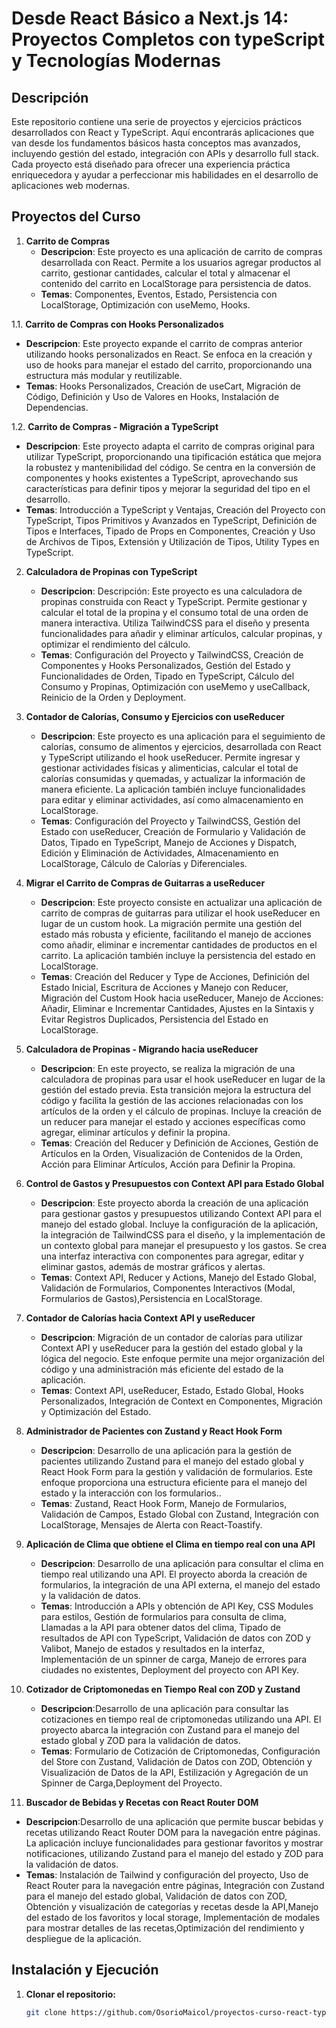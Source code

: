 # Desde React Básico a Next.js 14: Proyectos Completos con typeScript y Tecnologías Modernas

## Descripción

Este repositorio contiene una serie de proyectos y ejercicios prácticos desarrollados con React y TypeScript. Aquí encontrarás aplicaciones que van desde los fundamentos básicos hasta conceptos mas avanzados, incluyendo gestión del estado, integración con APIs y desarrollo full stack. Cada proyecto está diseñado para ofrecer una experiencia práctica enriquecedora y ayudar a perfeccionar mis habilidades en el desarrollo de aplicaciones web modernas.


## Proyectos del Curso

1. **Carrito de Compras**
   - **Descripcion**: Este proyecto es una aplicación de carrito de compras desarrollada con React. Permite a los usuarios agregar productos al carrito, gestionar cantidades, calcular el total y almacenar el contenido del carrito en LocalStorage para persistencia de datos.
   - **Temas**: Componentes, Eventos, Estado, Persistencia con LocalStorage, Optimización con useMemo, Hooks.

1.1. **Carrito de Compras con Hooks Personalizados**
  - **Descripcion**: Este proyecto expande el carrito de compras anterior utilizando hooks personalizados en React. Se enfoca en la creación y uso de hooks para manejar el estado del carrito, proporcionando una estructura más modular y reutilizable.
   - **Temas**: Hooks Personalizados, Creación de useCart, Migración de Código, Definición y Uso de Valores en Hooks, Instalación de Dependencias.

1.2. **Carrito de Compras - Migración a TypeScript**
   - **Descripcion**:  Este proyecto adapta el carrito de compras original para utilizar TypeScript, proporcionando una tipificación estática que mejora la robustez y mantenibilidad del código. Se centra en la conversión de componentes y hooks existentes a TypeScript, aprovechando sus características para definir tipos y mejorar la seguridad del tipo en el desarrollo.
   - **Temas**: Introducción a TypeScript y Ventajas, Creación del Proyecto con TypeScript, Tipos Primitivos y Avanzados en TypeScript, Definición de Tipos e Interfaces, Tipado de Props en Componentes, Creación y Uso de Archivos de Tipos, Extensión y Utilización de Tipos, Utility Types en TypeScript.

2. **Calculadora de Propinas con TypeScript**
   - **Descripcion**: Descripción: Este proyecto es una calculadora de propinas construida con React y TypeScript. Permite gestionar y calcular el total de la propina y el consumo total de una orden de manera interactiva. Utiliza TailwindCSS para el diseño y presenta funcionalidades para añadir y eliminar artículos, calcular propinas, y optimizar el rendimiento del cálculo.
   - **Temas**: Configuración del Proyecto y TailwindCSS, Creación de Componentes y Hooks Personalizados, Gestión del Estado y Funcionalidades de Orden, Tipado en TypeScript, Cálculo del Consumo y Propinas, Optimización con useMemo y useCallback, Reinicio de la Orden y Deployment.

3. **Contador de Calorías, Consumo y Ejercicios con useReducer**
   - **Descripcion**: Este proyecto es una aplicación para el seguimiento de calorías, consumo de alimentos y ejercicios, desarrollada con React y TypeScript utilizando el hook useReducer. Permite ingresar y gestionar actividades físicas y alimenticias, calcular el total de calorías consumidas y quemadas, y actualizar la información de manera eficiente. La aplicación también incluye funcionalidades para editar y eliminar actividades, así como almacenamiento en LocalStorage.
   - **Temas**: Configuración del Proyecto y TailwindCSS, Gestión del Estado con useReducer, Creación de Formulario y Validación de Datos, Tipado en TypeScript, Manejo de Acciones y Dispatch, Edición y Eliminación de Actividades, Almacenamiento en LocalStorage, Cálculo de Calorías y Diferenciales.

4. **Migrar el Carrito de Compras de Guitarras a useReducer**
   - **Descripcion**: Este proyecto consiste en actualizar una aplicación de carrito de compras de guitarras para utilizar el hook useReducer en lugar de un custom hook. La migración permite una gestión del estado más robusta y eficiente, facilitando el manejo de acciones como añadir, eliminar e incrementar cantidades de productos en el carrito. La aplicación también incluye la persistencia del estado en LocalStorage.
   - **Temas**: Creación del Reducer y Type de Acciones, Definición del Estado Inicial, Escritura de Acciones y Manejo con Reducer, Migración del Custom Hook hacia useReducer, Manejo de Acciones: Añadir, Eliminar e Incrementar Cantidades, Ajustes en la Sintaxis y Evitar Registros Duplicados, Persistencia del Estado en LocalStorage.

5. **Calculadora de Propinas - Migrando hacia useReducer**
   - **Descripcion**: En este proyecto, se realiza la migración de una calculadora de propinas para usar el hook useReducer en lugar de la gestión del estado previa. Esta transición mejora la estructura del código y facilita la gestión de las acciones relacionadas con los artículos de la orden y el cálculo de propinas. Incluye la creación de un reducer para manejar el estado y acciones específicas como agregar, eliminar artículos y definir la propina.
   - **Temas**: Creación del Reducer y Definición de Acciones, Gestión de Artículos en la Orden, Visualización de Contenidos de la Orden, Acción para Eliminar Artículos, Acción para Definir la Propina.

6. **Control de Gastos y Presupuestos con Context API para Estado Global**
   - **Descripcion**: Este proyecto aborda la creación de una aplicación para gestionar gastos y presupuestos utilizando Context API para el manejo del estado global. Incluye la configuración de la aplicación, la integración de TailwindCSS para el diseño, y la implementación de un contexto global para manejar el presupuesto y los gastos. Se crea una interfaz interactiva con componentes para agregar, editar y eliminar gastos, además de mostrar gráficos y alertas.
   - **Temas**: Context API, Reducer y Actions, Manejo del Estado Global, Validación de Formularios, Componentes Interactivos (Modal, Formularios de Gastos),Persistencia en LocalStorage.

7. **Contador de Calorías hacia Context API y useReducer**
   - **Descripcion**: Migración de un contador de calorías para utilizar Context API y useReducer para la gestión del estado global y la lógica del negocio. Este enfoque permite una mejor organización del código y una administración más eficiente del estado de la aplicación.
   - **Temas**: Context API, useReducer, Estado, Estado Global, Hooks Personalizados, Integración de Context en Componentes, Migración y Optimización del Estado.

8. **Administrador de Pacientes con Zustand y React Hook Form**
   - **Descripcion**: Desarrollo de una aplicación para la gestión de pacientes utilizando Zustand para el manejo del estado global y React Hook Form para la gestión y validación de formularios. Este enfoque proporciona una estructura eficiente para el manejo del estado y la interacción con los formularios..
   - **Temas**: Zustand, React Hook Form, Manejo de Formularios, Validación de Campos, Estado Global con Zustand, Integración con LocalStorage, Mensajes de Alerta con React-Toastify.

9. **Aplicación de Clima que obtiene el Clima en tiempo real con una API**
   - **Descripcion**: Desarrollo de una aplicación para consultar el clima en tiempo real utilizando una API. El proyecto aborda la creación de formularios, la integración de una API externa, el manejo del estado y la validación de datos.
   - **Temas**: Introducción a APIs y obtención de API Key, CSS Modules para estilos, Gestión de formularios para consulta de clima, Llamadas a la API para obtener datos del clima, Tipado de resultados de API con TypeScript, Validación de datos con ZOD y Valibot, Manejo de estados y resultados en la interfaz, Implementación de un spinner de carga, Manejo de errores para ciudades no existentes, Deployment del proyecto con API Key.

9. **Cotizador de Criptomonedas en Tiempo Real con ZOD y Zustand**
   - **Descripcion**:Desarrollo de una aplicación para consultar las cotizaciones en tiempo real de criptomonedas utilizando una API. El proyecto abarca la integración con Zustand para el manejo del estado global y ZOD para la validación de datos.
   - **Temas**: Formulario de Cotización de Criptomonedas, Configuración del Store con Zustand, Validación de Datos con ZOD, Obtención y Visualización de Datos de la API, Estilización y Agregación de un Spinner de Carga,Deployment del Proyecto.

10. **Buscador de Bebidas y Recetas con React Router DOM**
   - **Descripcion**:Desarrollo de una aplicación que permite buscar bebidas y recetas utilizando React Router DOM para la navegación entre páginas. La aplicación incluye funcionalidades para gestionar favoritos y mostrar notificaciones, utilizando Zustand para el manejo del estado y ZOD para la validación de datos.
   - **Temas**: Instalación de Tailwind y configuración del proyecto, Uso de React Router para la navegación entre páginas, Integración con Zustand para el manejo del estado global, Validación de datos con ZOD, Obtención y visualización de categorías y recetas desde la API,Manejo del estado de los favoritos y local storage, Implementación de modales para mostrar detalles de las recetas,Optimización del rendimiento y despliegue de la aplicación.

## Instalación y Ejecución

1. **Clonar el repositorio:**
   ```bash
   git clone https://github.com/OsorioMaicol/proyectos-curso-react-typescript/
